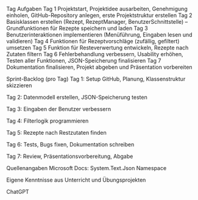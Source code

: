 Tag	Aufgaben
Tag 1	Projektstart, Projektidee ausarbeiten, Genehmigung einholen, GitHub-Repository anlegen, erste Projektstruktur erstellen
Tag 2	Basisklassen erstellen (Rezept, RezeptManager, BenutzerSchnittstelle) – Grundfunktionen für Rezepte speichern und laden
Tag 3	Benutzerinteraktionen implementieren (Menüführung, Eingaben lesen und validieren)
Tag 4	Funktionen für Rezeptvorschläge (zufällig, gefiltert) umsetzen
Tag 5	Funktion für Resteverwertung entwickeln, Rezepte nach Zutaten filtern
Tag 6	Fehlerbehandlung verbessern, Usability erhöhen, Testen aller Funktionen, JSON-Speicherung finalisieren
Tag 7	Dokumentation finalisieren, Projekt abgeben und Präsentation vorbereiten

Sprint-Backlog (pro Tag)
Tag 1: Setup GitHub, Planung, Klassenstruktur skizzieren

Tag 2: Datenmodell erstellen, JSON-Speicherung testen

Tag 3: Eingaben der Benutzer verbessern

Tag 4: Filterlogik programmieren

Tag 5: Rezepte nach Restzutaten finden

Tag 6: Tests, Bugs fixen, Dokumentation schreiben

Tag 7: Review, Präsentationsvorbereitung, Abgabe

Quellenangaben
Microsoft Docs: System.Text.Json Namespace

Eigene Kenntnisse aus Unterricht und Übungsprojekten

ChatGPT 
